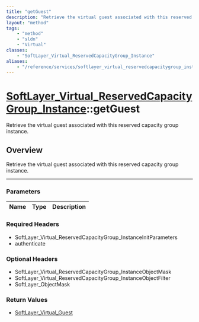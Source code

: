```yaml
---
title: "getGuest"
description: "Retrieve the virtual guest associated with this reserved capacity group instance."
layout: "method"
tags:
    - "method"
    - "sldn"
    - "Virtual"
classes:
    - "SoftLayer_Virtual_ReservedCapacityGroup_Instance"
aliases:
    - "/reference/services/softlayer_virtual_reservedcapacitygroup_instance/getGuest"
---
```

# [SoftLayer_Virtual_ReservedCapacityGroup_Instance](/reference/services/SoftLayer_Virtual_ReservedCapacityGroup_Instance)::getGuest


Retrieve the virtual guest associated with this reserved capacity group instance.


## Overview 
Retrieve the virtual guest associated with this reserved capacity group instance.

-----

### Parameters 
|Name | Type | Description |
| --- | --- | --- |


### Required Headers
* SoftLayer_Virtual_ReservedCapacityGroup_InstanceInitParameters
* authenticate


### Optional Headers
* SoftLayer_Virtual_ReservedCapacityGroup_InstanceObjectMask
* SoftLayer_Virtual_ReservedCapacityGroup_InstanceObjectFilter
* SoftLayer_ObjectMask

### Return Values
* <a href='/reference/datatypes/SoftLayer_Virtual_Guest'>SoftLayer_Virtual_Guest </a>




